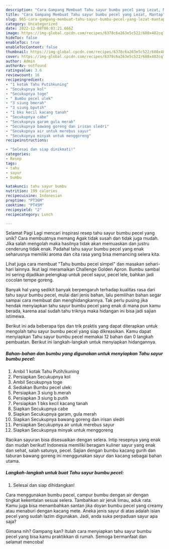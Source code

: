 ```yaml
---
description: "Cara Gampang Membuat Tahu sayur bumbu pecel yang Lezat, Mantap"
title: "Cara Gampang Membuat Tahu sayur bumbu pecel yang Lezat, Mantap"
slug: 965-cara-gampang-membuat-tahu-sayur-bumbu-pecel-yang-lezat-mantap
category: Uncategorized
date: 2022-12-08T06:03:21.666Z
image: https://img-global.cpcdn.com/recipes/6378c6a263e5c522/680x482cq70/tahu-sayur-bumbu-pecel-foto-resep-utama.jpg
hideToc: false
enableToc: true
enableTocContent: false
thumbnail: https://img-global.cpcdn.com/recipes/6378c6a263e5c522/680x482cq70/tahu-sayur-bumbu-pecel-foto-resep-utama.jpg
cover: https://img-global.cpcdn.com/recipes/6378c6a263e5c522/680x482cq70/tahu-sayur-bumbu-pecel-foto-resep-utama.jpg
author: Admin
authorAv: notfound
ratingvalue: 3.6
reviewcount: 16
recipeingredient:
- "1 kotak Tahu Putihkuning"
- "Secukupnya kol"
- "Secukupnya toge"
- " Bumbu pecel ulek"
- "3 siung bmerah"
- "3 siung bputih"
- "1 bks kecil kacang tanah"
- "Secukupnya cabe"
- "Secukupnya garam gula merah"
- "Secukupnya bawang goreng dan irisan sledri"
- "Secukupnya air untuk merebus sayur"
- "Secukupnya minyak untuk menggoreng"
recipeinstructions:

- "Selesai dan siap dinikmati!"
categories:
- Resep
tags:
- tahu
- sayur
- bumbu

katakunci: tahu sayur bumbu 
nutrition: 199 calories
recipecuisine: Indonesian
preptime: "PT36M"
cooktime: "PT45M"
recipeyield: "2"
recipecategory: Lunch

---
```



Selamat Pagi Lagi mencari inspirasi resep tahu sayur bumbu pecel yang unik? Cara membuatnya memang Agak tidak susah dan tidak juga mudah. Jika salah mengolah maka hasilnya tidak akan memuaskan dan justru cenderung tidak enak. Padahal tahu sayur bumbu pecel yang enak seharusnya memiliki aroma dan cita rasa yang bisa memancing selera kita.


Lihat juga cara membuat &#34;Tahu bumbu pecel simpel&#34; dan masakan sehari-hari lainnya. Ikut lagi meramaikan Challenge Golden Apron. Bumbu sambal ini sering dijadikan pelengkap untuk pecel sayur, pecel lele, bahkan jadi cocolan tempe goreng.

Banyak hal yang sedikit banyak berpengaruh terhadap kualitas rasa dari tahu sayur bumbu pecel, mulai dari jenis bahan, lalu pemilihan bahan segar sampai cara membuat dan menghidangkannya. Tak perlu pusing jika hendak menyiapkan tahu sayur bumbu pecel yang enak di mana pun kamu berada, karena asal sudah tahu triknya maka hidangan ini bisa jadi sajian istimewa.


Berikut ini ada beberapa tips dan trik praktis yang dapat diterapkan untuk mengolah tahu sayur bumbu pecel yang siap dikreasikan. Kamu dapat menyiapkan Tahu sayur bumbu pecel memakai 12 bahan dan 0 langkah pembuatan. Berikut ini langkah-langkah untuk menyiapkan hidangannya.

<!--inarticleads1-->

##### Bahan-bahan dan bumbu yang digunakan untuk menyiapkan Tahu sayur bumbu pecel:

1. Ambil 1 kotak Tahu Putih/kuning
1. Persiapkan Secukupnya kol
1. Ambil Secukupnya toge
1. Sediakan  Bumbu pecel ulek:
1. Persiapkan 3 siung b.merah
1. Persiapkan 3 siung b.putih
1. Persiapkan 1 bks kecil kacang tanah
1. Siapkan Secukupnya cabe
1. Siapkan Secukupnya garam, gula merah
1. Siapkan Secukupnya bawang goreng dan irisan sledri
1. Persiapkan Secukupnya air untuk merebus sayur
1. Siapkan Secukupnya minyak untuk menggoreng


Racikan sayuran bisa disesuaikan dengan selera. Intip resepnya yang enak dan mudah berikut! Indonesia memiliki beragam kuliner sayur yang enak dan sehat, salah satunya, pecel. Sajian dengan bumbu kacang gurih dan taburan bawang goreng ini menggunakan sayur dan kacang sebagai bahan utama. 

<!--inarticleads2-->

##### Langkah-langkah untuk buat Tahu sayur bumbu pecel:


1. Selesai dan siap dihidangkan!

Cara menggunakan bumbu pecel, campur bumbu dengan air dengan tingkat kekentalan sesuai selera. Tambahkan air jeruk limau, aduk rata. Kamu juga bisa menambahkan santan jika doyan bumbu pecel yang creamy atau menaburi dengan kacang mete. Aneka jenis sayur di atas adalah isian pecel yang sudah lazim digunakan. Jadi, anda suka perpaduan sayur apa saja? 

Gimana nih? Gampang kan? Itulah cara menyiapkan tahu sayur bumbu pecel yang bisa kamu praktikkan di rumah. Semoga bermanfaat dan selamat mencoba!
